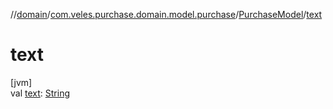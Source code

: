 //[domain](../../../index.md)/[com.veles.purchase.domain.model.purchase](../index.md)/[PurchaseModel](index.md)/[text](text.md)

# text

[jvm]\
val [text](text.md): [String](https://kotlinlang.org/api/latest/jvm/stdlib/kotlin/-string/index.html)
